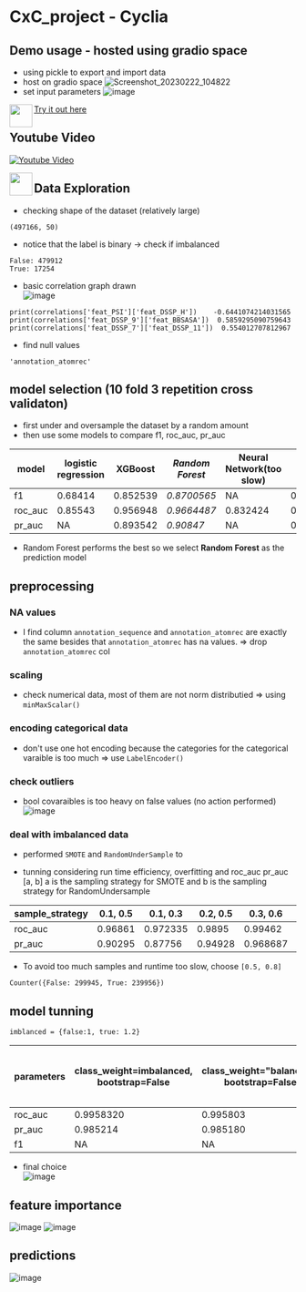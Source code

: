 # CxC_project - Cyclia

## Demo usage - hosted using gradio space
- using pickle to export and import data
- host on gradio space
 ![Screenshot_20230222_104822](https://user-images.githubusercontent.com/77596290/220822740-9b7bd91c-5fb6-4d84-bf3e-c17a48d988b6.png)
- set input parameters
![image](https://user-images.githubusercontent.com/77596290/220975522-64f58661-76cc-4b4d-ba65-05451d5bf339.png)

<img align="left" height="40px" src = https://www.iconpacks.net/icons/1/free-click-icon-1263-thumb.png> 

[Try it out here](https://huggingface.co/spaces/AEsir777/CxC_project)

## Youtube Video

[![Youtube Video](https://user-images.githubusercontent.com/77596290/220945884-7c8c8d89-e977-413c-a242-92b2d9adcaf1.png)](https://youtu.be/JKZnYqvM0kM)

<img align="left" height="40px" src = https://www.iconpacks.net/icons/1/free-click-icon-1263-thumb.png>  



## Data Exploration
- checking shape of the dataset (relatively large)
```{python}
(497166, 50)
```
- notice that the label is binary -> check if imbalanced
```{python}
False: 479912
True: 17254
```
- basic correlation graph drawn  
![image](https://user-images.githubusercontent.com/77596290/220818828-9311f9d1-19d0-405f-9d1d-2ea7bf29fefd.png)
```{python}
print(correlations['feat_PSI']['feat_DSSP_H'])    -0.6441074214031565
print(correlations['feat_DSSP_9']['feat_BBSASA'])  0.5859295090759643
print(correlations['feat_DSSP_7']['feat_DSSP_11'])  0.554012707812967
```
- find null values
```{python}
'annotation_atomrec'
```

## model selection (10 fold 3 repetition cross validaton)
- first under and oversample the dataset by a random amount
- then use some models to compare f1, roc_auc, pr_auc  

| model | logistic regression | XGBoost | *Random Forest* |  Neural Network(too slow) | LightGBM | Voting Classifier |
| -------- | ------- | ------- | ------- | ------- |  ------- |  ------- | 
| f1 | 0.68414 | 0.852539 | _0.8700565_ | NA |  0.772295  |0.860123 |
| roc_auc | 0.85543 |0.956948 | _0.9664487_ | 0.832424 | 0.92824222 |0.9581390 |
| pr_auc | NA | 0.893542 | _0.90847_ | NA | 0.834910 |0.90321|
- Random Forest performs the best so we select **Random Forest**  as the prediction model

## preprocessing
### NA values
- I find column
```annotation_sequence``` and ```annotation_atomrec``` are exactly the same besides that ```annotation_atomrec``` has na values. => drop ```annotation_atomrec``` col

### scaling
- check numerical data, most of them are not norm distributied => using ```minMaxScalar()```

### encoding categorical data
- don't use one hot encoding because the categories for the categorical varaible is too much => use ```LabelEncoder()```

### check outliers
- bool covaraibles is too heavy on false values (no action performed)  
![image](https://user-images.githubusercontent.com/77596290/220824135-8f3f5d66-4cab-4716-a1a7-ea56642d134a.png)

### deal with imbalanced data
- performed ```SMOTE``` and ```RandomUnderSample``` to

- tunning considering run time efficiency, overfitting and roc_auc pr_auc
[a, b] a is the sampling strategy for SMOTE and b is the sampling strategy for RandomUndersample  

| sample_strategy | 0.1, 0.5 | 0.1, 0.3 | 0.2, 0.5 |  0.3, 0.6 | 0.5, 0.8 | 0.6, 0.9 | 0.8, 0.9 |
| -------- | ------- | ------- | ------- | ------- |  ------- |  ------- |  ------- | 
| roc_auc | 0.96861 | 0.972335 | 0.9895 | 0.99462 | 0.9975907|0.998134| 0.99893|
| pr_auc | 0.90295| 0.87756 | 0.94928 | 0.968687 | 0.9830687 | 0.98615| 0.9900327|
- To avoid too much samples and runtime too slow, choose ```[0.5, 0.8]```
```
Counter({False: 299945, True: 239956})
```

## model tunning
```{python}
imblanced = {false:1, true: 1.2}
```
| parameters | class_weight=imbalanced, bootstrap=False | class_weight="balanced", bootstrap=False | class_weight=imblanced, bootstrap=False, max_features="log2" |  class_weight=imbalanced, bootstrap=False, n_estimators=50 | class_weight=imbalanced, bootstrap=False, n_estimators=80, max_features="log2" | class_weight=imblanced, bootstrap=False, min_samples_split=4, max_features="log2" | class_weight=imblanced, bootstrap=False, min_samples_split=3, max_features="log2"| class_weight=imblanced, bootstrap=False, min_samples_split=3, max_features="log2", max_depth=20 | class_weight=imblanced, bootstrap=False, min_samples_split=3, max_features="log2", min_samples_leaf=5|
| -------- | ------- | ------- | ------- | ------- |  ------- |  ------- |  ------- |------- |------- |
| roc_auc | 0.9958320 | 0.995803 | 0.995837| 0.995396|  0.99573  |0.99576 |0.995837|0.99258643|0.995076|
| pr_auc | 0.985214 |0.985180 | 0.985201 | 0.98509 | 0.985180 |0.98520 |0.98531 |0.9768451 |0.984155|
| f1 | NA | NA | NA | NA | NA |NA| NA|0.965574|0.97235|
- final choice   
![image](https://user-images.githubusercontent.com/77596290/220822512-6a495b78-8a4f-4761-8e1f-bf2846140cda.png)

## feature importance
![image](https://user-images.githubusercontent.com/77596290/220822578-82f3919b-22b4-4b36-a81f-20117098fa09.png)
![image](https://user-images.githubusercontent.com/77596290/220822601-a2572de2-9ab5-4441-96ac-91009312c549.png)

## predictions
![image](https://user-images.githubusercontent.com/77596290/220822636-13904423-2136-40b3-a6d0-d5b6c1d0ddef.png)




